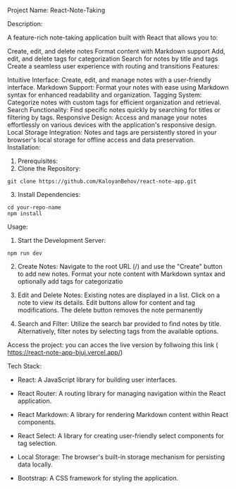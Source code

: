 Project Name: React-Note-Taking

Description:

A feature-rich note-taking application built with React that allows you to:

Create, edit, and delete notes
Format content with Markdown support
Add, edit, and delete tags for categorization
Search for notes by title and tags
Create a seamless user experience with routing and transitions
Features:

Intuitive Interface: Create, edit, and manage notes with a user-friendly interface.
Markdown Support: Format your notes with ease using Markdown syntax for enhanced readability and organization.
Tagging System: Categorize notes with custom tags for efficient organization and retrieval.
Search Functionality: Find specific notes quickly by searching for titles or filtering by tags.
Responsive Design: Access and manage your notes effortlessly on various devices with the application's responsive design.
Local Storage Integration: Notes and tags are persistently stored in your browser's local storage for offline access and data preservation.
Installation:

1. Prerequisites:
2. Clone the Repository:

```
git clone https://github.com/KaloyanBehov/react-note-app.git

```

3. Install Dependencies:

```
cd your-repo-name
npm install
```

Usage:

1. Start the Development Server:

```
npm run dev
```

2. Create Notes:
   Navigate to the root URL (/) and use the "Create" button to add new notes. Format your note content with Markdown syntax and optionally add tags for categorizatio

3. Edit and Delete Notes:
   Existing notes are displayed in a list. Click on a note to view its details. Edit buttons allow for content and tag modifications. The delete button removes the note permanently

4. Search and Filter:
   Utilize the search bar provided to find notes by title. Alternatively, filter notes by selecting tags from the available options.

Access the project:
you can acces the live version by follwoing this link ( https://react-note-app-bjuj.vercel.app/)

Tech Stack:

- React: A JavaScript library for building user interfaces.

- React Router: A routing library for managing navigation within the React application.

- React Markdown: A library for rendering Markdown content within React components.

- React Select: A library for creating user-friendly select components for tag selection.

- Local Storage: The browser's built-in storage mechanism for persisting data locally.

- Bootstrap: A CSS framework for styling the application.
